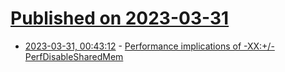 # [Published on 2023-03-31](index.md)

* [2023-03-31, 00:43:12](https://lobste.rs/s/m2rurc/performance_implications_xx) - [Performance implications of -XX:+/-PerfDisableSharedMem](https://github.com/simonis/mmap-pause/blob/master/README.md)
